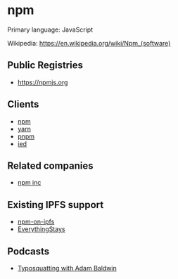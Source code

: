 # npm

Primary language: JavaScript

Wikipedia: https://en.wikipedia.org/wiki/Npm_(software)

## Public Registries

- https://npmjs.org

## Clients

- [npm](https://github.com/npm/cli)
- [yarn](https://github.com/yarnpkg/yarn)
- [pnpm](https://github.com/pnpm/pnpm)
- [ied](https://github.com/alexanderGugel/ied)

## Related companies

- [npm inc](https://www.npmjs.com/about)

## Existing IPFS support

- [npm-on-ipfs](https://github.com/ipfs-shipyard/npm-on-ipfs)
- [EverythingStays](http://everythingstays.com/)

## Podcasts

- [Typosquatting with Adam Baldwin](https://manifest.fm/9)
